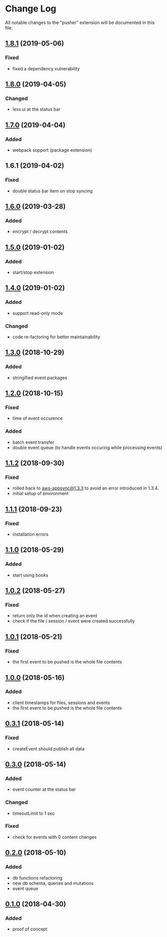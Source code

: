 # Change Log

All notable changes to the "pusher" extension will be documented in this file.

## [1.8.1](https://github.com/anemomazomata/pusher/releases/tag/v1.8.1) (2019-05-06)

### Fixed

- fixed a dependency vulnerability

## [1.8.0](https://github.com/anemomazomata/pusher/releases/tag/v1.8.0) (2019-04-05)

### Changed

- less ui at the status bar

## [1.7.0](https://github.com/anemomazomata/pusher/releases/tag/v1.7.0) (2019-04-04)

### Added

- webpack support (package extension)

## 1.6.1 (2019-04-02)

### Fixed

- double status bar item on stop syncing

## [1.6.0](https://github.com/anemomazomata/pusher/releases/tag/v1.6.0) (2019-03-28)

### Added

- encrypt / decrypt contents

## [1.5.0](https://github.com/anemomazomata/pusher/releases/tag/v1.5.0) (2019-01-02)

### Added

- start/stop extension

## [1.4.0](https://github.com/anemomazomata/pusher/releases/tag/v1.4.0) (2019-01-02)

### Added

- support read-only mode

### Changed

- code re-factoring for better maintainability

## [1.3.0](https://github.com/anemomazomata/pusher/releases/tag/v1.3.0) (2018-10-29)

### Added

- stringified event packages

## [1.2.0](https://github.com/anemomazomata/pusher/releases/tag/1.2.0) (2018-10-15)

### Fixed

- time of event occurence

### Added

- batch event transfer
- double event queue (to handle events occuring while processing events)

## [1.1.2](https://github.com/anemomazomata/pusher/releases/tag/1.1.2) (2018-09-30)

### Fixed

- rolled back to aws-appsync@1.3.3 to avoid an error introduced in 1.3.4.
- initial setup of environment

## [1.1.1](https://github.com/anemomazomata/pusher/releases/tag/1.0.0) (2018-09-23)

### Fixed

- installation errors

## [1.1.0](https://github.com/anemomazomata/pusher/releases/tag/1.0.0) (2018-05-29)

### Added

- start using books

## [1.0.2](https://github.com/anemomazomata/pusher/releases/tag/1.0.0) (2018-05-27)

### Fixed

- return only the id when creating an event
- check if the file / session / event were created successfully

## [1.0.1](https://github.com/anemomazomata/pusher/releases/tag/1.0.0) (2018-05-21)

### Fixed

- the first event to be pushed is the whole file contents

## [1.0.0](https://github.com/anemomazomata/pusher/releases/tag/1.0.0) (2018-05-16)

### Added

- client timestamps for files, sessions and events
- the first event to be pushed is the whole file contents

## [0.3.1](https://github.com/anemomazomata/pusher/releases/tag/0.3.1) (2018-05-14)

### Fixed

- createEvent should publish all data

## [0.3.0](https://github.com/anemomazomata/pusher/releases/tag/0.3.0) (2018-05-14)

### Added

- event counter at the status bar

### Changed

- timeoutLimit to 1 sec

### Fixed

- check for events with 0 content changes

## [0.2.0](https://github.com/anemomazomata/pusher/releases/tag/0.2.0) (2018-05-10)

### Added

- db functions refactoring
- new db schema, queries and mutations
- event queue

## [0.1.0](https://github.com/anemomazomata/pusher/releases/tag/v0.1.0-alpha) (2018-04-30)

### Added

- proof of concept
